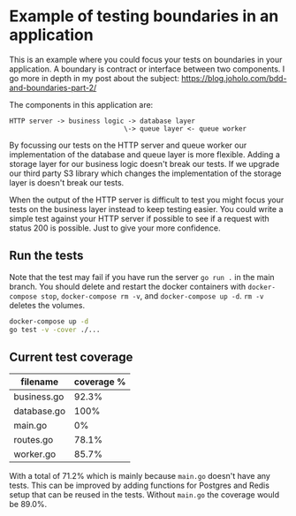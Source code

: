 # Example of testing boundaries in an application

This is an example where you could focus your tests on boundaries in your application. A boundary is contract or interface between two components. I go more in depth in my post about the subject: https://blog.joholo.com/bdd-and-boundaries-part-2/

The components in this application are:

```
HTTP server -> business logic -> database layer
                             \-> queue layer <- queue worker
```

By focussing our tests on the HTTP server and queue worker our implementation of the database and queue layer is more
flexible. Adding a storage layer for our business logic doesn't break our tests. If we upgrade our third party S3
library which changes the implementation of the storage layer is doesn't break our tests.

When the output of the HTTP server is difficult to test you might focus your tests on the business layer instead to keep
testing easier. You could write a simple test against your HTTP server if possible to see if a request with status 200
is possible. Just to give your more confidence.

## Run the tests

Note that the test may fail if you have run the server `go run .` in the main branch. You should delete and restart the
docker containers with `docker-compose stop`, `docker-compose rm -v`, and `docker-compose up -d`. `rm -v` deletes the
volumes.

```bash
docker-compose up -d
go test -v -cover ./...
```

## Current test coverage

| filename | coverage % |
|---|---|
| business.go | 92.3% |
| database.go | 100% |
| main.go | 0% |
| routes.go | 78.1% |
| worker.go | 85.7% |

With a total of 71.2% which is mainly because `main.go` doesn't have any tests. This can be improved by adding functions
for Postgres and Redis setup that can be reused in the tests. Without `main.go` the coverage would be 89.0%.
